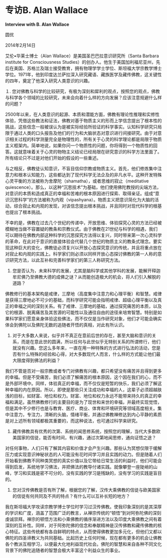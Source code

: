 # 专访B. Alan Wallace

**Interview with B. Alan Wallace**

圆优

2014年2月14日

艾伦•华莱士博士（Alan Wallace）是美国圣巴巴拉意识研究所（Santa Barbara institute for Consciousness Studies）的创办人。他生于美国加利福尼亚州，先后在美国、苏格兰及瑞士接受教育，拥有物理学学士学位、斯坦福大学宗教学博士学位。1971年，他到印度达兰萨拉深入研究藏语、藏族医学及藏传佛教，这关键性的四年，奠定了他深入研究人类意识的兴趣。

１. 您对佛教与科学的比较研究，有极为深刻和犀利的观点，按照您的观点，佛教与科学各个领域的比较研究，未来会向着什么样的方向发展？应该注意规避什么样的问题？

2500年以来，在人类意识的起源、本质和潜能方面，佛教有理论性推理和实修性体验，凭借这些教法和证法，佛教对基于物质主义的形而上学信念提出了根本性的挑战，这些信念一般被误认为是被实际经验所验证的科学事实。认知科学研究只局限于通过人类的口头报告及他们的行为和大脑状态对意识进行间接研究。由于对意识相关过程的科学测量完全是物理性的，所有关于心灵的科学理论都是局限于物质主义框架内。简单地说，如果你问一个物质性的问题，你将得到一个物质性的回答。这就意味着关于心灵的物物主义结论已经局限在研究意识的科学方法里面了。所有结论只不过是对他们开始的假设的一些重述。

与之相反，佛教徒认知意识，不盲目信仰宗教或物质主义。首先，他们修炼集中注意力和根本认知能力，这些都达到了现代科学无法企及的非凡水平。这种开发特殊心灵平衡的方法被称为舍摩陀（shamatha），或者思维的寂止（meditative quiescence）。那么，以这种“沉思技术”为基础，他们使用佛陀教授的尖端方法，对意识的本质和造成真正的幸福和苦难的根本原因进行探索、取得亲证。组成“意识沉思科学”的方法被称为内观（vipashyana）。物质主义把意识简化为大脑的活动，综合寂止和内观的发现，对该信念提出根本挑战，并且同时对现代科学的根基也提出了根本挑战。

不幸的是，佛教在过去几个世纪的传递中，开放思维、体验探究心灵的方法已经被模糊地当做不容置疑的教条和宗教仪式。由于佛教在21世纪与科学的相遇，我们可以期待在佛教内部这种科学的沉思探究方法得以复兴，同时带来第一次心灵科学的革命，在此对于意识的直接体验会代替几个世纪的物质主义的教条式理念。要实现这种巨大的变化，佛教徒必须复兴以开放心态探究意识的传统，并且将重点放在对寂止和内观的实践上。科学家们则必须以同样开放心态探讨佛教的第一人称的意识研究方法，以此互补和完善科学家们的第三人称研究方法。

1. 您是否认为，未来科学的发展，尤其是脑科学或其他学科的发展，能解开释迦牟尼佛乃至佛教大德的成佛之谜？从而能创造极大的机会，将人们引入解脱的道路？

佛教修行的基本架构是戒律，三摩地（高度集中注意力和心理平衡）和智慧。戒律是获得三摩地必不可少的基础，而科学研究可能会指明戒律、超级心理平衡以及真正的幸福之间的深刻关系。有了戒律、三摩地的基础，通过探究痛苦的本质，以及它的根源、脱离痛苦及其苦源的可能性以及通往自由的途径来培育智慧。特别是如果科学家们愿意亲身体验这些佛法，而不仅仅是当作研究对象，他们才可能会确实体会到佛陀以及佛陀无数的追随者开悟的真相，对此有所认识。

1. 对于大多数人来说，似乎并不真正在意前后世的存在，甚至大脑和意识的关系，而是在意此世的圆满，所以任何与此世似乎无特别关系的所谓修行，他们就没有兴趣。您这么多年来，一直在用一种特殊的方式进行弘法的活动，您是否有什么特殊的经验和心得，对大多数现代人而言，什么样的方式能让他们最大限度得到佛法的利益？

我们不管是否对一般宗教或者专门对佛教有兴趣，都只希望没有痛苦并且得到更多的幸福。但是不受痛苦，我们必须了解痛苦的根本原因，这个因在我们的心，而不是外部环境中。同样，体验真正的幸福，而不仅仅是短暂的快乐，我们必须了解这种幸福的内在原因。所以，即使是那些只关注成功和幸福的人，这辈子必须超越肤浅的目标，如财富、地位和权力。财富、地位和权力永远不能带来持久的真正的幸福和满足。虽然佛教修行的主要目的是为了现世和来世的幸福，并最终实现觉悟，但是其中不少修行也是与教育、医疗、商业、体育和环境研究等领域高度相关。集中注意力，专注力，清晰的头脑，情绪平衡，并通过佛教禅修达到内心平静的素质是对上述所有领域都极其重要的，而这种说法，也可通过科学来研究。

1. 藏传佛教具有优秀的次第、系统的闻思修系统，按照您的理解，当代大多数欧美国家的信徒，能否有时间，有兴趣，通过次第地闻思修，通向证悟之途？

对任何事物，人们只有了解其内容和价值才会产生兴趣。那些认为冥想仅限于缓解压力或实现意识神秘状态的人可能没有花时间学习并且实践的动力。但是随着人们开始看到佛教不同种类冥想的真实价值以及它带给日常生活的利益时，他们可能会得到启发，系统地学习佛法，并把佛法的教导付诸实践。就像攀登一座陡峭的山峰，学习和实践是密不可分的，没有实践的学习是残缺的，没有学习的实践是盲目的。

1. 您对汉传佛教是否有所了解，根据您的了解，汉传大乘佛教的信徒与欧美国家的信徒有何共同及不共的特点？有什么可以互补长短的地方？

我在斯坦福大学攻读宗教学博士学位时学习过汉传佛教。使我印象深刻的是其深厚的学识和广度，涵盖了范围广泛的教言，从禅宗传统的“顿悟”到对阿弥陀佛的深刻虔诚崇拜。禅宗的顿悟方法和小乘佛教的循序渐进方法以及印度大乘佛教之间有着深刻的互补性。同样，对于阿弥陀佛的信念和奉献精神是汉传佛教和藏传佛教的核心特征。这些传统都有各自鲜明的特点，从而使得佛教更加多元化，但他们又都以佛陀的四圣谛教义为共同基础。比起历史上任何时候，现在都有更多的机会让佛教各个教派互相学习，以便最大化地利益现代社会。佛陀的智慧和来自各种不同文化背景下的佛陀追随者的智慧会极大丰富这个利益众生的事业。

